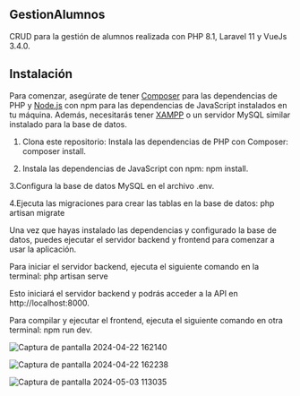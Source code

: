 ## GestionAlumnos

CRUD para la gestión de alumnos realizada con PHP 8.1, Laravel 11 y VueJs 3.4.0.

## Instalación

Para comenzar, asegúrate de tener [Composer](https://getcomposer.org/) para las dependencias de PHP y [Node.js](https://nodejs.org/) con npm para las dependencias de JavaScript instalados en tu máquina. Además, necesitarás tener [XAMPP](https://www.apachefriends.org/index.html) o un servidor MySQL similar instalado para la base de datos.

1. Clona este repositorio: Instala las dependencias de PHP con Composer: composer install.

2. Instala las dependencias de JavaScript con npm: npm install.

3.Configura la base de datos MySQL en el archivo .env.


4.Ejecuta las migraciones para crear las tablas en la base de datos: php artisan migrate


Una vez que hayas instalado las dependencias y configurado la base de datos, puedes ejecutar el servidor backend y frontend para comenzar a usar la aplicación.


Para iniciar el servidor backend, ejecuta el siguiente comando en la terminal: php artisan serve

Esto iniciará el servidor backend y podrás acceder a la API en http://localhost:8000.

Para compilar y ejecutar el frontend, ejecuta el siguiente comando en otra terminal: npm run dev.


![Captura de pantalla 2024-04-22 162140](https://github.com/rodrigomaximiliano/GestionAlumnos/assets/116413011/e30b70f4-bcd9-4ab0-a79a-c82957f2c843)


![Captura de pantalla 2024-04-22 162238](https://github.com/rodrigomaximiliano/GestionAlumnos/assets/116413011/95f6dee8-698d-43cd-8d6c-0e8889c0308e)

![Captura de pantalla 2024-05-03 113035](https://github.com/rodrigomaximiliano/GestionAlumnos/assets/116413011/5e960116-c604-46da-8b70-aecab4747745)

